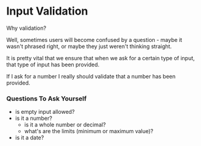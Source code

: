 # Input Validation

Why validation?

Well, sometimes users will become confused by a question - maybe it wasn't phrased right, or maybe they just weren't thinking straight.

It is pretty vital that we ensure that when we ask for a certain type of input, that type of input has been provided.

If I ask for a number I really should validate that a number has been provided.

### Questions To Ask Yourself

- is empty input allowed?
- is it a number?
  - is it a whole number or decimal?
  - what's are the limits (minimum or maximum value)?
- is it a date?
